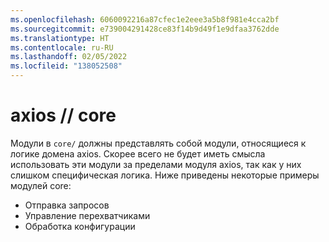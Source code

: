 ```yaml
---
ms.openlocfilehash: 6060092216a87cfec1e2eee3a5b8f981e4cca2bf
ms.sourcegitcommit: e739004291428ce83f14b9d49f1e9dfaa3762dde
ms.translationtype: HT
ms.contentlocale: ru-RU
ms.lasthandoff: 02/05/2022
ms.locfileid: "138052508"
---
```

# <a name="axios--core"></a>axios // core

Модули в `core/` должны представлять собой модули, относящиеся к логике домена axios. Скорее всего не будет иметь смысла использовать эти модули за пределами модуля axios, так как у них слишком специфическая логика. Ниже приведены некоторые примеры модулей core:

- Отправка запросов
- Управление перехватчиками
- Обработка конфигурации
